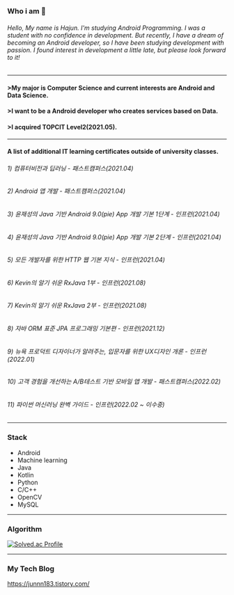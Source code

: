 ### Who i am 👋
###### Hello, My name is Hajun. I'm studying Android Programming. I was a student with no confidence in development. But recently, I have a dream of becoming an Android developer, so I have been studying development with passion. I found interest in development a little late, but please look forward to it!
----
#### >My major is Computer Science and current interests are Android and Data Science.
#### >I want to be a Android developer who creates services based on Data.
#### >I acquired TOPCIT Level2(2021.05).
----
#### A list of additional IT learning certificates outside of university classes.
###### 1) 컴퓨터비전과 딥러닝 - 패스트캠퍼스(2021.04)
###### 2) Android 앱 개발 - 패스트캠퍼스(2021.04)
###### 3) 윤재성의 Java 기반 Android 9.0(pie) App 개발 기본 1단계 - 인프런(2021.04)
###### 4) 윤재성의 Java 기반 Android 9.0(pie) App 개발 기본 2단계 - 인프런(2021.04)
###### 5) 모든 개발자를 위한 HTTP 웹 기본 지식 - 인프런(2021.04)
###### 6) Kevin의 알기 쉬운 RxJava 1부 - 인프런(2021.08)
###### 7) Kevin의 알기 쉬운 RxJava 2부 - 인프런(2021.08)
###### 8) 자바 ORM 표준 JPA 프로그래밍 기본편 - 인프런(2021.12)
###### 9) 뉴욕 프로덕트 디자이너가 알려주는, 입문자를 위한 UX디자인 개론 - 인프런(2022.01)
###### 10) 고객 경험을 개선하는 A/B테스트 기반 모바일 앱 개발 - 패스트캠퍼스(2022.02)
###### 11) 파이썬 머신러닝 완벽 가이드 - 인프런(2022.02 ~ 이수중)
----
### Stack
* Android
* Machine learning
* Java
* Kotlin
* Python
* C/C++
* OpenCV
* MySQL
----
### Algorithm
[![Solved.ac Profile](http://mazassumnida.wtf/api/v2/generate_badge?boj=didtmdgus100)](https://solved.ac/didtmdgus100/)

----
### My Tech Blog
https://junnn183.tistory.com/
